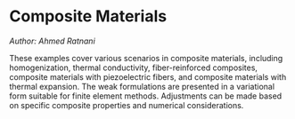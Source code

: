 # Composite Materials
*Author: Ahmed Ratnani*

These examples cover various scenarios in composite materials, including homogenization, thermal conductivity, fiber-reinforced composites, composite materials with piezoelectric fibers, and composite materials with thermal expansion. The weak formulations are presented in a variational form suitable for finite element methods. Adjustments can be made based on specific composite properties and numerical considerations.
